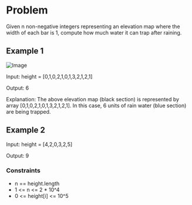 # Problem

Given n non-negative integers representing an elevation map where the width of each bar is 1, compute how much water it can trap after raining.

## Example 1

![Image](https://assets.leetcode.com/uploads/2018/10/22/rainwatertrap.png)

Input: height = [0,1,0,2,1,0,1,3,2,1,2,1]

Output: 6

Explanation: The above elevation map (black section) is represented by array [0,1,0,2,1,0,1,3,2,1,2,1]. In this case, 6 units of rain water (blue section) are being trapped.

## Example 2

Input: height = [4,2,0,3,2,5]

Output: 9
 
### Constraints

- n == height.length
- 1 <= n <= 2 * 10^4
- 0 <= height[i] <= 10^5
